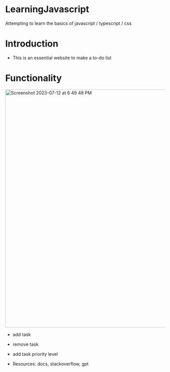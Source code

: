 # LearningJavascript
Attempting to learn the basics of javascript / typescript / css 

# Introduction
- This is an essential website to make a to-do list 
# Functionality 

<img width="753" alt="Screenshot 2023-07-12 at 6 49 48 PM" src="https://github.com/LucasMazza42/To-Do-Website/assets/47802441/7a6a418e-507c-4108-a4d1-e7b5f9701c92">


- add task
- remove task
- add task priority level
  
- Resources: docs, stackoverflow, gpt 
